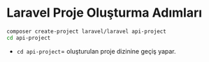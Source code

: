 # Laravel Proje Oluşturma Adımları

```bash
composer create-project laravel/laravel api-project
cd api-project
```

- `cd api-project`= oluşturulan proje dizinine geçiş yapar.
